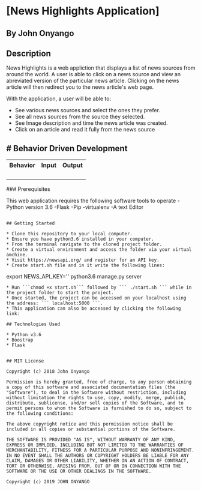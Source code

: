 # [News Highlights Application]

## By John Onyango

## Description

News Highlights is a web appliction that displays a list of news sources from around the world. A user is able to click on a news source and view an abreviated version of the particular news article. Clicking on the news article will then redirect you to the news article's web page.

With the application, a user will be able to:

* See various news sources and select the ones they prefer.
* See all news sources from the source they selected.
* See Image description and time the news article was created.
* Click on an article and read it fully from the news source

## # Behavior Driven Development
<table>
    <tr>
      <th>Behavior</th> 
      <th>Input</th> 
      <th>Output</th>   
    </tr>
    <tr>
        <td></td>
        <td></td>
        <td></td>
    </tr>
    <tr>
        <td></td>
        <td></td>
        <td></td>
    </tr>
    <tr>
        <td></td>
        <td></td>
        <td></td>
    </tr>
    <tr>
        <td></td>
        <td></td>
        <td></td>
    </tr>    
</table>
### Prerequisites

This web application requires the following software tools to operate
-Python version 3.6
-Flask
-Pip
-virtualenv
-A text  Editor
```

## Getting Started

* Clone this repository to your local computer.
* Ensure you have python3.6 installed in your computer.
* From the terminal navigate to the cloned project folder.
* Create a virtual environment and access the folder via your virtual amchine.
* Visit https://newsapi.org/ and register for an API key.
* Create start.sh file and in it write the following lines:
```
 export NEWS_API_KEY='<Your-Api-Key>'
 python3.6 manage.py server
```
* Run ```chmod +x start.sh``` followed by ``` ./start.sh ``` while in the project folder to start the project.
* Once started, the project can be accessed on your localhost using the address: ``` localhost:5000 ```.
* This application can also be accessed by clicking the following link: 

## Technologies Used

* Python v3.6
* Boostrap
* Flask


## MIT License

Copyright (c) 2018 John Onyango

Permission is hereby granted, free of charge, to any person obtaining a copy of this software and associated documentation files (the "Software"), to deal in the Software without restriction, including without limitation the rights to use, copy, modify, merge, publish, distribute, sublicense, and/or sell copies of the Software, and to permit persons to whom the Software is furnished to do so, subject to the following conditions:

The above copyright notice and this permission notice shall be included in all copies or substantial portions of the Software.

THE SOFTWARE IS PROVIDED "AS IS", WITHOUT WARRANTY OF ANY KIND, EXPRESS OR IMPLIED, INCLUDING BUT NOT LIMITED TO THE WARRANTIES OF MERCHANTABILITY, FITNESS FOR A PARTICULAR PURPOSE AND NONINFRINGEMENT. IN NO EVENT SHALL THE AUTHORS OR COPYRIGHT HOLDERS BE LIABLE FOR ANY CLAIM, DAMAGES OR OTHER LIABILITY, WHETHER IN AN ACTION OF CONTRACT, TORT OR OTHERWISE, ARISING FROM, OUT OF OR IN CONNECTION WITH THE SOFTWARE OR THE USE OR OTHER DEALINGS IN THE SOFTWARE. 

Copyright (c) 2019 JOHN ONYANGO

